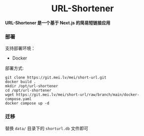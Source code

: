 <h1 align="center">URL-Shortener</h1>

<strong>URL-Shortener 是一个基于 Next.js 的简易短链接应用</strong>
<br>

</div>

### 部署
支持部署环境：

- Docker

部署方式:
```shell
git clone https://git.mei.lv/mei/short-url.git
docker build .
mkdir /opt/url-shortener
cd /opt/url-shortener
wget https://git.mei.lv/mei/short-url/raw/branch/main/docker-compose.yaml
docker compose up -d
```

### 迁移
替换 `data/` 目录下的 `shorturl.db` 文件即可